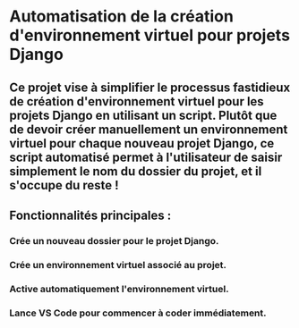# Automatisation de la création d'environnement virtuel pour projets Django
## Ce projet vise à simplifier le processus fastidieux de création d'environnement virtuel pour les projets Django en utilisant un script. Plutôt que de devoir créer manuellement un environnement virtuel pour chaque nouveau projet Django, ce script automatisé permet à l'utilisateur de saisir simplement le nom du dossier du projet, et il s'occupe du reste !

## Fonctionnalités principales :
### Crée un nouveau dossier pour le projet Django.
### Crée un environnement virtuel associé au projet.
### Active automatiquement l'environnement virtuel.
### Lance VS Code pour commencer à coder immédiatement.
